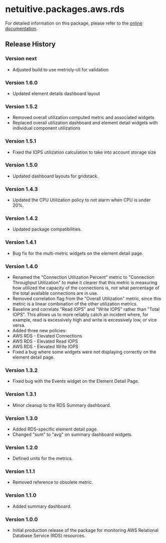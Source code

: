 # netuitive.packages.aws.rds

For detailed information on this package, please refer to the [online documentation](https://help.netuitive.com/Content/Integrations/aws.htm).

## Release History

### Version next

* Adjusted build to use metricly-cli for validation

### Version 1.6.0

* Updated element details dashboard layout

### Version 1.5.2

* Removed overall utilization computed metric and associated widgets
* Replaced overall utilization dashboard and element detail widgets with individual component utilizations

### Version 1.5.1

* Fixed the IOPS utilization calculation to take into account storage size

### Version 1.5.0

* Updated dashboard layouts for gridstack.

### Version 1.4.3

* Updated the CPU Utilization policy to not alarm when CPU is under 20%.

### Version 1.4.2

* Updated package compatibilities.

### Version 1.4.1

* Bug fix for the multi-metric widgets on the element detail page.

### Version 1.4.0

* Renamed the "Connection Utilization Percent" metric to "Connection Throughput Utilization" to make it clearer that this metric is measuring how utilized the capacity of the connections is, not what percentage of the total available connections are in use.
* Removed correlation flag from the "Overall Utilization" metric, since this metric is a linear combination of the other utilization metrics.
* Baseline and correlate "Read IOPS" and "Write IOPS" rather than "Total IOPS". This allows us to more reliably catch an incident where, for example, read is excessively high and write is excessively low, or vice versa.
* Added three new policies:
 * AWS RDS - Elevated Connections
 * AWS RDS - Elevated Read IOPS
 * AWS RDS - Elevated Write IOPS
* Fixed a bug where some widgets were not displaying correctly on the element detail page.

### Version 1.3.2

* Fixed bug with the Events widget on the Element Detail Page.

### Version 1.3.1

* Minor cleanup to the RDS Summary dashboard.

### Version 1.3.0

* Added RDS-specific element detail page.
* Changed "sum" to "avg" on summary dashboard widgets.

### Version 1.2.0

* Defined units for the metrics.

### Version 1.1.1

* Removed reference to obsolete metric.

### Version 1.1.0

* Added summary dashboard.

### Version 1.0.0

* Initial production release of the package for monitoring AWS Relational Database Service (RDS) resources.
